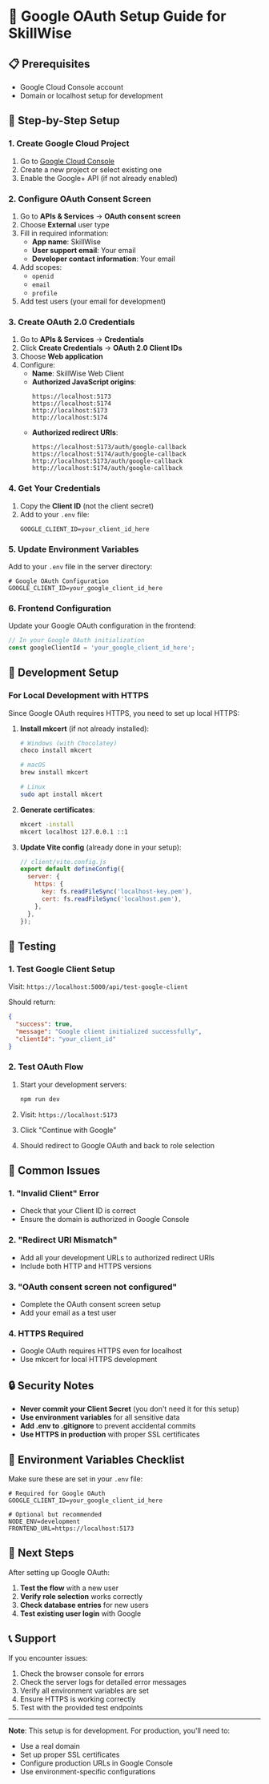 # 🔐 Google OAuth Setup Guide for SkillWise

## 📋 Prerequisites
- Google Cloud Console account
- Domain or localhost setup for development

## 🚀 Step-by-Step Setup

### 1. Create Google Cloud Project

1. Go to [Google Cloud Console](https://console.cloud.google.com/)
2. Create a new project or select existing one
3. Enable the Google+ API (if not already enabled)

### 2. Configure OAuth Consent Screen

1. Go to **APIs & Services** → **OAuth consent screen**
2. Choose **External** user type
3. Fill in required information:
   - **App name**: SkillWise
   - **User support email**: Your email
   - **Developer contact information**: Your email
4. Add scopes:
   - `openid`
   - `email`
   - `profile`
5. Add test users (your email for development)

### 3. Create OAuth 2.0 Credentials

1. Go to **APIs & Services** → **Credentials**
2. Click **Create Credentials** → **OAuth 2.0 Client IDs**
3. Choose **Web application**
4. Configure:
   - **Name**: SkillWise Web Client
   - **Authorized JavaScript origins**:
     ```
     https://localhost:5173
     https://localhost:5174
     http://localhost:5173
     http://localhost:5174
     ```
   - **Authorized redirect URIs**:
     ```
     https://localhost:5173/auth/google-callback
     https://localhost:5174/auth/google-callback
     http://localhost:5173/auth/google-callback
     http://localhost:5174/auth/google-callback
     ```

### 4. Get Your Credentials

1. Copy the **Client ID** (not the client secret)
2. Add to your `.env` file:
   ```env
   GOOGLE_CLIENT_ID=your_client_id_here
   ```

### 5. Update Environment Variables

Add to your `.env` file in the server directory:

```env
# Google OAuth Configuration
GOOGLE_CLIENT_ID=your_google_client_id_here
```

### 6. Frontend Configuration

Update your Google OAuth configuration in the frontend:

```javascript
// In your Google OAuth initialization
const googleClientId = 'your_google_client_id_here';
```

## 🔧 Development Setup

### For Local Development with HTTPS

Since Google OAuth requires HTTPS, you need to set up local HTTPS:

1. **Install mkcert** (if not already installed):
   ```bash
   # Windows (with Chocolatey)
   choco install mkcert
   
   # macOS
   brew install mkcert
   
   # Linux
   sudo apt install mkcert
   ```

2. **Generate certificates**:
   ```bash
   mkcert -install
   mkcert localhost 127.0.0.1 ::1
   ```

3. **Update Vite config** (already done in your setup):
   ```javascript
   // client/vite.config.js
   export default defineConfig({
     server: {
       https: {
         key: fs.readFileSync('localhost-key.pem'),
         cert: fs.readFileSync('localhost.pem'),
       },
     },
   });
   ```

## 🧪 Testing

### 1. Test Google Client Setup

Visit: `https://localhost:5000/api/test-google-client`

Should return:
```json
{
  "success": true,
  "message": "Google client initialized successfully",
  "clientId": "your_client_id"
}
```

### 2. Test OAuth Flow

1. Start your development servers:
   ```bash
   npm run dev
   ```

2. Visit: `https://localhost:5173`

3. Click "Continue with Google"

4. Should redirect to Google OAuth and back to role selection

## 🚨 Common Issues

### 1. "Invalid Client" Error
- Check that your Client ID is correct
- Ensure the domain is authorized in Google Console

### 2. "Redirect URI Mismatch"
- Add all your development URLs to authorized redirect URIs
- Include both HTTP and HTTPS versions

### 3. "OAuth consent screen not configured"
- Complete the OAuth consent screen setup
- Add your email as a test user

### 4. HTTPS Required
- Google OAuth requires HTTPS even for localhost
- Use mkcert for local HTTPS development

## 🔒 Security Notes

- **Never commit your Client Secret** (you don't need it for this setup)
- **Use environment variables** for all sensitive data
- **Add .env to .gitignore** to prevent accidental commits
- **Use HTTPS in production** with proper SSL certificates

## 📝 Environment Variables Checklist

Make sure these are set in your `.env` file:

```env
# Required for Google OAuth
GOOGLE_CLIENT_ID=your_google_client_id_here

# Optional but recommended
NODE_ENV=development
FRONTEND_URL=https://localhost:5173
```

## 🎯 Next Steps

After setting up Google OAuth:

1. **Test the flow** with a new user
2. **Verify role selection** works correctly
3. **Check database entries** for new users
4. **Test existing user login** with Google

## 📞 Support

If you encounter issues:

1. Check the browser console for errors
2. Check the server logs for detailed error messages
3. Verify all environment variables are set
4. Ensure HTTPS is working correctly
5. Test with the provided test endpoints

---

**Note**: This setup is for development. For production, you'll need to:
- Use a real domain
- Set up proper SSL certificates
- Configure production URLs in Google Console
- Use environment-specific configurations 